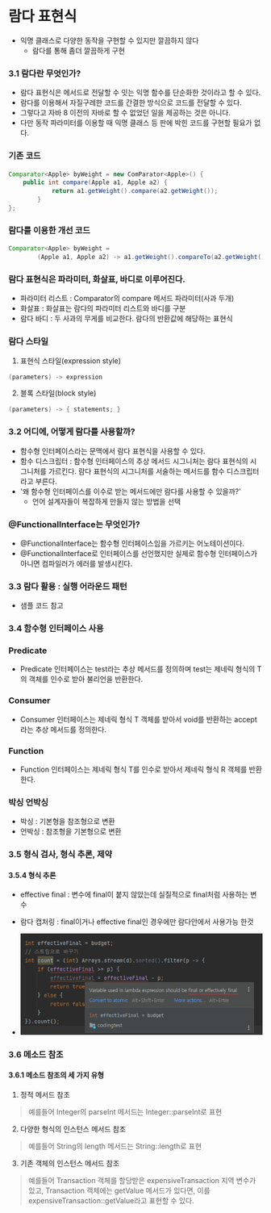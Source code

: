 # 람다 표현식

+ 익명 클래스로 다양한 동작을 구현할 수 있지만 깔끔하지 않다
  - 람다를 통해 좀더 깔끔하게 구현 

### 3.1 람다란 무엇인가?
+ 람다 표현식은 메서드로 전달할 수 잇는 익명 함수를 단순화한 것이라고 할 수 있다.
+ 람다를 이용해서 자질구레한 코드를 간결한 방식으로 코드를 전달할 수 있다.
+ 그렇다고 자바 8 이전의 자바로 할 수 없었던 일을 제공하는 것은 아니다.
+ 다만 동작 파라미터를 이용할 때 익명 클래스 등 판에 박힌 코드를 구현할 필요가 없다.

### 기존 코드

```java
Comparator<Apple> byWeight = new ComParator<Apple>() {
    public int compare(Apple a1, Apple a2) {
            return a1.getWeight().compare(a2.getWeight());      
        }
};
```

### 람다를 이용한 개선 코드
```java
Comparator<Apple> byWeight =
        (Apple a1, Apple a2) -> a1.getWeight().compareTo(a2.getWeight());
```

### 람다 표현식은 파라미터, 화살표, 바디로 이루어진다.
+ 파라미터 리스트 : Comparator의 compare 메서드 파라미터(사과 두개)
+ 화살표 : 화살표는 람다의 파라미터 리스트와 바디를 구분
+ 람다 바디 : 두 사과의 무게를 비교한다. 람다의 반환값에 해당하는 표현식

### 람다 스타일

1. 표현식 스타일(expression style)
```java
(parameters) -> expression
```

2. 블록 스타일(block style)
```java
(parameters) -> { statements; }
```

### 3.2 어디에, 어떻게 람다를 사용할까?
+ 함수형 인터페이스라는 문맥에서 람다 표현식을 사용할 수 있다.
+ 함수 디스크립터 : 함수형 인터페이스의 추상 메서드 시그니처는 람다 표현식의 시그니처를 가르킨다. 람다 표현식의 시그니처를 서술하는 메서드를 함수 디스크립터라고 부른다.
+ '왜 함수형 인터페이스를 이수로 받는 메서드에만 람다를 사용할 수 있을까?'
  - 언어 설계자들이 복잡하게 만들지 않는 방법을 선택

### @FunctionalInterface는 무엇인가?
+ @FunctionalInterface는 함수형 인터페이스임을 가르키는 어노테이션이다.
+ @FunctionalInterface로 인터페이스를 선언했지만 실제로 함수형 인터페이스가 아니면 컴파일러가 에러를 발생시킨다.

### 3.3 람다 활용 : 실행 어라운드 패턴
+ 샘플 코드 참고

### 3.4 함수형 인터페이스 사용

### Predicate
+ Predicate 인터페이스는 test라는 추상 메서드를 정의하며 test는 제네릭 형식의 T의 객체를 인수로 받아 불리언을 반환한다.

### Consumer
+ Consumer 인터페이스는 제네릭 형식 T 객체를 받아서 void를 반환하는 accept라는 추상 메서드를 정의한다.

### Function
+ Function 인터페이스는 제네릭 형식 T를 인수로 받아서 제네릭 형식 R 객체를 반환한다.

### 박싱 언박싱
+ 박싱 : 기본형을 참조형으로 변환
+ 언박싱 : 참조형을 기본형으로 변환

### 3.5 형식 검사, 형식 추론, 제약

#### 3.5.4 형식 추론
+ effective final : 변수에 final이 붙지 않았는데 실질적으로 final처럼 사용하는 변수
+ 람다 캡처링 : final이거나 effective final인 경우에만 람다안에서 사용가능 한것

+ ![img.png](img.png)

### 3.6 메소드 참조
#### 3.6.1 메소드 참조의 세 가지 유형
1. 정적 메서드 참조
>  예를들어 Integer의 parseInt 메서드는 Integer::parseInt로 표현
2. 다양한 형식의 인스턴스 메서드 참조
> 예를들어 String의 length 메서드는 String::length로 표현
3. 기존 객체의 인스턴스 메서드 참조
> 예를들어 Transaction 객체를 할당받은 expensiveTransaction 지역 변수가 있고,
> Transaction 객체에는 getValue 메서드가 있다면, 이를 expensiveTransaction::getValue라고 표현할 수 있다.


